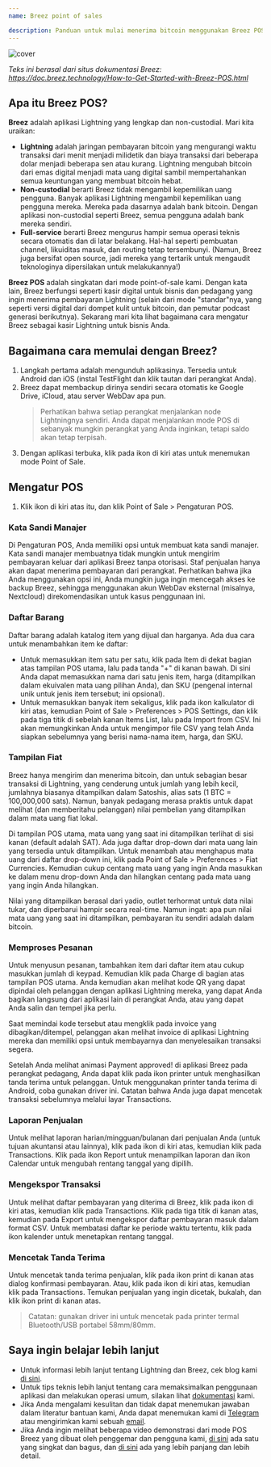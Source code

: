 ```yaml
---
name: Breez point of sales

description: Panduan untuk mulai menerima bitcoin menggunakan Breez POS
---
```


![cover](assets/cover.webp)

_Teks ini berasal dari situs dokumentasi Breez: https://doc.breez.technology/How-to-Get-Started-with-Breez-POS.html_

## Apa itu Breez POS?

**Breez** adalah aplikasi Lightning yang lengkap dan non-custodial. Mari kita uraikan:

- **Lightning** adalah jaringan pembayaran bitcoin yang mengurangi waktu transaksi dari menit menjadi milidetik dan biaya transaksi dari beberapa dolar menjadi beberapa sen atau kurang. Lightning mengubah bitcoin dari emas digital menjadi mata uang digital sambil mempertahankan semua keuntungan yang membuat bitcoin hebat.
- **Non-custodial** berarti Breez tidak mengambil kepemilikan uang pengguna. Banyak aplikasi Lightning mengambil kepemilikan uang pengguna mereka. Mereka pada dasarnya adalah bank bitcoin. Dengan aplikasi non-custodial seperti Breez, semua pengguna adalah bank mereka sendiri.
- **Full-service** berarti Breez mengurus hampir semua operasi teknis secara otomatis dan di latar belakang. Hal-hal seperti pembuatan channel, likuiditas masuk, dan routing tetap tersembunyi. (Namun, Breez juga bersifat open source, jadi mereka yang tertarik untuk mengaudit teknologinya dipersilakan untuk melakukannya!)

**Breez POS** adalah singkatan dari mode point-of-sale kami. Dengan kata lain, Breez berfungsi seperti kasir digital untuk bisnis dan pedagang yang ingin menerima pembayaran Lightning (selain dari mode "standar"nya, yang seperti versi digital dari dompet kulit untuk bitcoin, dan pemutar podcast generasi berikutnya). Sekarang mari kita lihat bagaimana cara mengatur Breez sebagai kasir Lightning untuk bisnis Anda.

## Bagaimana cara memulai dengan Breez?

1. Langkah pertama adalah mengunduh aplikasinya. Tersedia untuk Android dan iOS (instal TestFlight dan klik tautan dari perangkat Anda).
2. Breez dapat membackup dirinya sendiri secara otomatis ke Google Drive, iCloud, atau server WebDav apa pun.
   > Perhatikan bahwa setiap perangkat menjalankan node Lightningnya sendiri. Anda dapat menjalankan mode POS di sebanyak mungkin perangkat yang Anda inginkan, tetapi saldo akan tetap terpisah.
3. Dengan aplikasi terbuka, klik pada ikon di kiri atas untuk menemukan mode Point of Sale.

## Mengatur POS

1. Klik ikon di kiri atas itu, dan klik Point of Sale > Pengaturan POS.

### Kata Sandi Manajer

Di Pengaturan POS, Anda memiliki opsi untuk membuat kata sandi manajer. Kata sandi manajer membuatnya tidak mungkin untuk mengirim pembayaran keluar dari aplikasi Breez tanpa otorisasi. Staf penjualan hanya akan dapat menerima pembayaran dari perangkat. Perhatikan bahwa jika Anda menggunakan opsi ini, Anda mungkin juga ingin mencegah akses ke backup Breez, sehingga menggunakan akun WebDav eksternal (misalnya, Nextcloud) direkomendasikan untuk kasus penggunaan ini.

### Daftar Barang

Daftar barang adalah katalog item yang dijual dan harganya. Ada dua cara untuk menambahkan item ke daftar:

- Untuk memasukkan item satu per satu, klik pada Item di dekat bagian atas tampilan POS utama, lalu pada tanda "+" di kanan bawah. Di sini Anda dapat memasukkan nama dari satu jenis item, harga (ditampilkan dalam ekuivalen mata uang pilihan Anda), dan SKU (pengenal internal unik untuk jenis item tersebut; ini opsional).
- Untuk memasukkan banyak item sekaligus, klik pada ikon kalkulator di kiri atas, kemudian Point of Sale > Preferences > POS Settings, dan klik pada tiga titik di sebelah kanan Items List, lalu pada Import from CSV. Ini akan memungkinkan Anda untuk mengimpor file CSV yang telah Anda siapkan sebelumnya yang berisi nama-nama item, harga, dan SKU.

### Tampilan Fiat

Breez hanya mengirim dan menerima bitcoin, dan untuk sebagian besar transaksi di Lightning, yang cenderung untuk jumlah yang lebih kecil, jumlahnya biasanya ditampilkan dalam Satoshis, alias sats (1 BTC = 100,000,000 sats). Namun, banyak pedagang merasa praktis untuk dapat melihat (dan memberitahu pelanggan) nilai pembelian yang ditampilkan dalam mata uang fiat lokal.

Di tampilan POS utama, mata uang yang saat ini ditampilkan terlihat di sisi kanan (default adalah SAT). Ada juga daftar drop-down dari mata uang lain yang tersedia untuk ditampilkan. Untuk menambah atau menghapus mata uang dari daftar drop-down ini, klik pada Point of Sale > Preferences > Fiat Currencies. Kemudian cukup centang mata uang yang ingin Anda masukkan ke dalam menu drop-down Anda dan hilangkan centang pada mata uang yang ingin Anda hilangkan.

Nilai yang ditampilkan berasal dari yadio, outlet terhormat untuk data nilai tukar, dan diperbarui hampir secara real-time. Namun ingat: apa pun nilai mata uang yang saat ini ditampilkan, pembayaran itu sendiri adalah dalam bitcoin.

### Memproses Pesanan

Untuk menyusun pesanan, tambahkan item dari daftar item atau cukup masukkan jumlah di keypad. Kemudian klik pada Charge di bagian atas tampilan POS utama. Anda kemudian akan melihat kode QR yang dapat dipindai oleh pelanggan dengan aplikasi Lightning mereka, yang dapat Anda bagikan langsung dari aplikasi lain di perangkat Anda, atau yang dapat Anda salin dan tempel jika perlu.

Saat memindai kode tersebut atau mengklik pada invoice yang dibagikan/ditempel, pelanggan akan melihat invoice di aplikasi Lightning mereka dan memiliki opsi untuk membayarnya dan menyelesaikan transaksi segera.

Setelah Anda melihat animasi Payment approved! di aplikasi Breez pada perangkat pedagang, Anda dapat klik pada ikon printer untuk menghasilkan tanda terima untuk pelanggan. Untuk menggunakan printer tanda terima di Android, coba gunakan driver ini. Catatan bahwa Anda juga dapat mencetak transaksi sebelumnya melalui layar Transactions.

### Laporan Penjualan

Untuk melihat laporan harian/mingguan/bulanan dari penjualan Anda (untuk tujuan akuntansi atau lainnya), klik pada ikon di kiri atas, kemudian klik pada Transactions. Klik pada ikon Report untuk menampilkan laporan dan ikon Calendar untuk mengubah rentang tanggal yang dipilih.

### Mengekspor Transaksi

Untuk melihat daftar pembayaran yang diterima di Breez, klik pada ikon di kiri atas, kemudian klik pada Transactions. Klik pada tiga titik di kanan atas, kemudian pada Export untuk mengekspor daftar pembayaran masuk dalam format CSV. Untuk membatasi daftar ke periode waktu tertentu, klik pada ikon kalender untuk menetapkan rentang tanggal.

### Mencetak Tanda Terima

Untuk mencetak tanda terima penjualan, klik pada ikon print di kanan atas dialog konfirmasi pembayaran. Atau, klik pada ikon di kiri atas, kemudian klik pada Transactions. Temukan penjualan yang ingin dicetak, bukalah, dan klik ikon print di kanan atas.

> Catatan: gunakan driver ini untuk mencetak pada printer termal Bluetooth/USB portabel 58mm/80mm.

## Saya ingin belajar lebih lanjut

- Untuk informasi lebih lanjut tentang Lightning dan Breez, cek blog kami [di sini](https://breez.technology/blog).
- Untuk tips teknis lebih lanjut tentang cara memaksimalkan penggunaan aplikasi dan melakukan operasi umum, silakan lihat [dokumentasi](https://breez.technology/documentation) kami.
- Jika Anda mengalami kesulitan dan tidak dapat menemukan jawaban dalam literatur bantuan kami, Anda dapat menemukan kami di [Telegram](https://t.me/breez_labs) atau mengirimkan kami sebuah [email](mailto:support@breez.technology).
- Jika Anda ingin melihat beberapa video demonstrasi dari mode POS Breez yang dibuat oleh penggemar dan pengguna kami, [di sini](https://www.youtube.com/watch?v=xxxx) ada satu yang singkat dan bagus, dan [di sini](https://www.youtube.com/watch?v=xxxx) ada yang lebih panjang dan lebih detail.